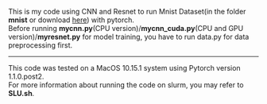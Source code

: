 This is my code using CNN and Resnet to run Mnist Dataset(in the folder **mnist** or download [here](http://yann.lecun.com/exdb/mnist/)) with pytorch. <br> 
Before running **mycnn.py**(CPU version)/**mycnn_cuda.py**(CPU and GPU version)/**myresnet.py** for model training, you have to run data.py for data preprocessing first.

-------------------------
This code was tested on a MacOS 10.15.1 system using Pytorch version 1.1.0.post2.<br>
For more information about running the code on slurm, you may refer to **SLU.sh**.
